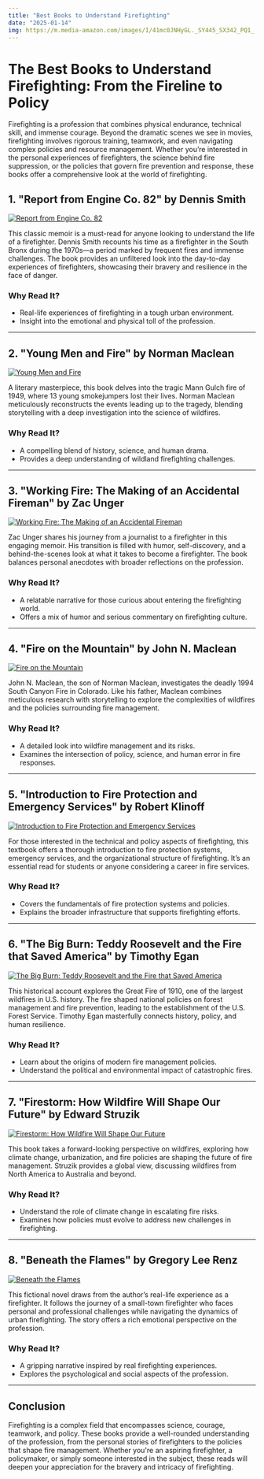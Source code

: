 ```yaml
---
title: "Best Books to Understand Firefighting"
date: "2025-01-14"
img: https://m.media-amazon.com/images/I/41mc0JNHyGL._SY445_SX342_PQ1_.jpg
---
```

# The Best Books to Understand Firefighting: From the Fireline to Policy

Firefighting is a profession that combines physical endurance, technical skill, and immense courage. Beyond the dramatic scenes we see in movies, firefighting involves rigorous training, teamwork, and even navigating complex policies and resource management. Whether you’re interested in the personal experiences of firefighters, the science behind fire suppression, or the policies that govern fire prevention and response, these books offer a comprehensive look at the world of firefighting.

## **1. "Report from Engine Co. 82" by Dennis Smith**

[![Report from Engine Co. 82](https://m.media-amazon.com/images/I/41mc0JNHyGL._SY445_SX342_PQ1_.jpg)](https://amzn.to/40ABA5T)

This classic memoir is a must-read for anyone looking to understand the life of a firefighter. Dennis Smith recounts his time as a firefighter in the South Bronx during the 1970s—a period marked by frequent fires and immense challenges. The book provides an unfiltered look into the day-to-day experiences of firefighters, showcasing their bravery and resilience in the face of danger.

### Why Read It?
- Real-life experiences of firefighting in a tough urban environment.
- Insight into the emotional and physical toll of the profession.

---

## **2. "Young Men and Fire" by Norman Maclean**

[![Young Men and Fire](https://m.media-amazon.com/images/I/61Pa8M4lGtL._SY522_.jpg)](https://amzn.to/3DTCrWt)

A literary masterpiece, this book delves into the tragic Mann Gulch fire of 1949, where 13 young smokejumpers lost their lives. Norman Maclean meticulously reconstructs the events leading up to the tragedy, blending storytelling with a deep investigation into the science of wildfires.

### Why Read It?
- A compelling blend of history, science, and human drama.
- Provides a deep understanding of wildland firefighting challenges.

---

## **3. "Working Fire: The Making of an Accidental Fireman" by Zac Unger**

[![Working Fire: The Making of an Accidental Fireman](https://m.media-amazon.com/images/I/41IsN2d8D9L._SY445_SX342_PQ1_.jpg)](https://amzn.to/40kjnYG)

Zac Unger shares his journey from a journalist to a firefighter in this engaging memoir. His transition is filled with humor, self-discovery, and a behind-the-scenes look at what it takes to become a firefighter. The book balances personal anecdotes with broader reflections on the profession.

### Why Read It?
- A relatable narrative for those curious about entering the firefighting world.
- Offers a mix of humor and serious commentary on firefighting culture.

---

## **4. "Fire on the Mountain" by John N. Maclean**

[![Fire on the Mountain](https://m.media-amazon.com/images/I/51Oqd8csbGL._SY445_SX342_PQ1_.jpg)](https://amzn.to/40ABETb)

John N. Maclean, the son of Norman Maclean, investigates the deadly 1994 South Canyon Fire in Colorado. Like his father, Maclean combines meticulous research with storytelling to explore the complexities of wildfires and the policies surrounding fire management.

### Why Read It?
- A detailed look into wildfire management and its risks.
- Examines the intersection of policy, science, and human error in fire responses.

---

## **5. "Introduction to Fire Protection and Emergency Services" by Robert Klinoff**

[![Introduction to Fire Protection and Emergency Services](https://m.media-amazon.com/images/I/51Bwh00OWCL._SX342_SY445_PQ1_.jpg)](https://amzn.to/3Py7YQh)

For those interested in the technical and policy aspects of firefighting, this textbook offers a thorough introduction to fire protection systems, emergency services, and the organizational structure of firefighting. It’s an essential read for students or anyone considering a career in fire services.

### Why Read It?
- Covers the fundamentals of fire protection systems and policies.
- Explains the broader infrastructure that supports firefighting efforts.

---

## **6. "The Big Burn: Teddy Roosevelt and the Fire that Saved America" by Timothy Egan**

[![The Big Burn: Teddy Roosevelt and the Fire that Saved America](https://m.media-amazon.com/images/I/41+DLY6yMzL._SY445_SX342_PQ1_.jpg)](https://amzn.to/4ajYH83)

This historical account explores the Great Fire of 1910, one of the largest wildfires in U.S. history. The fire shaped national policies on forest management and fire prevention, leading to the establishment of the U.S. Forest Service. Timothy Egan masterfully connects history, policy, and human resilience.

### Why Read It?
- Learn about the origins of modern fire management policies.
- Understand the political and environmental impact of catastrophic fires.

---

## **7. "Firestorm: How Wildfire Will Shape Our Future" by Edward Struzik**

[![Firestorm: How Wildfire Will Shape Our Future](https://m.media-amazon.com/images/I/5114ZB8zq-L._SY445_SX342_PQ1_.jpg)](https://amzn.to/4gSq0bL)

This book takes a forward-looking perspective on wildfires, exploring how climate change, urbanization, and fire policies are shaping the future of fire management. Struzik provides a global view, discussing wildfires from North America to Australia and beyond.

### Why Read It?
- Understand the role of climate change in escalating fire risks.
- Examines how policies must evolve to address new challenges in firefighting.

---

## **8. "Beneath the Flames" by Gregory Lee Renz**

[![Beneath the Flames](https://m.media-amazon.com/images/I/81uchV85p4S._SY522_.jpg)](https://amzn.to/4jfhyF4)

This fictional novel draws from the author’s real-life experience as a firefighter. It follows the journey of a small-town firefighter who faces personal and professional challenges while navigating the dynamics of urban firefighting. The story offers a rich emotional perspective on the profession.

### Why Read It?
- A gripping narrative inspired by real firefighting experiences.
- Explores the psychological and social aspects of the profession.

---

## Conclusion
Firefighting is a complex field that encompasses science, courage, teamwork, and policy. These books provide a well-rounded understanding of the profession, from the personal stories of firefighters to the policies that shape fire management. Whether you're an aspiring firefighter, a policymaker, or simply someone interested in the subject, these reads will deepen your appreciation for the bravery and intricacy of firefighting.

